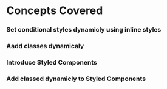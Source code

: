 # Concepts Covered

### Set conditional styles dynamicly using inline styles

### Aadd classes dynamicaly

### Introduce Styled Components

### Add classed dynamicly to Styled Components